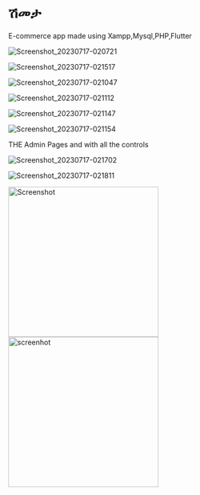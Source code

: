 # ሽመታ

E-commerce app made using Xampp,Mysql,PHP,Flutter

![Screenshot_20230717-020721](https://github.com/yosephyonas/shmeta/assets/101545038/fdda9922-d288-4513-9fd8-3f11a12779fd)

![Screenshot_20230717-021517](https://github.com/yosephyonas/shmeta/assets/101545038/a4417279-877a-4297-b8e5-1a0ee00a2d3a)


![Screenshot_20230717-021047](https://github.com/yosephyonas/shmeta/assets/101545038/0f699138-db82-47e2-9eda-dfe322296fd8)

![Screenshot_20230717-021112](https://github.com/yosephyonas/shmeta/assets/101545038/e6d0d0c4-80b4-4f67-a9cf-c60de6ec4cdb)

![Screenshot_20230717-021147](https://github.com/yosephyonas/shmeta/assets/101545038/2aa13cad-4b8a-4fc8-8e45-d2eeb8531cd3)


![Screenshot_20230717-021154](https://github.com/yosephyonas/shmeta/assets/101545038/79fda890-9829-4692-ae0d-73c2cb032f87)

THE Admin Pages and with all the controls


![Screenshot_20230717-021702](https://github.com/yosephyonas/shmeta/assets/101545038/18cb5933-fc00-4faf-8bd8-536c1e2cf19b)

![Screenshot_20230717-021811](https://github.com/yosephyonas/shmeta/assets/101545038/44bbf5b1-5878-447e-b44e-68f169642a14)

<img src="https://github.com/yosephyonas/minimal-todo-app/assets/101545038/4b347034-1bc0-4516-94a9-eb886250ab2c" alt="Screenshot" width="300">

<img src = "https://github.com/yosephyonas/shmeta/assets/101545038/3e972a93-43c5-4595-a178-512b3eab9fb7" alt="screenhot" width="300">
